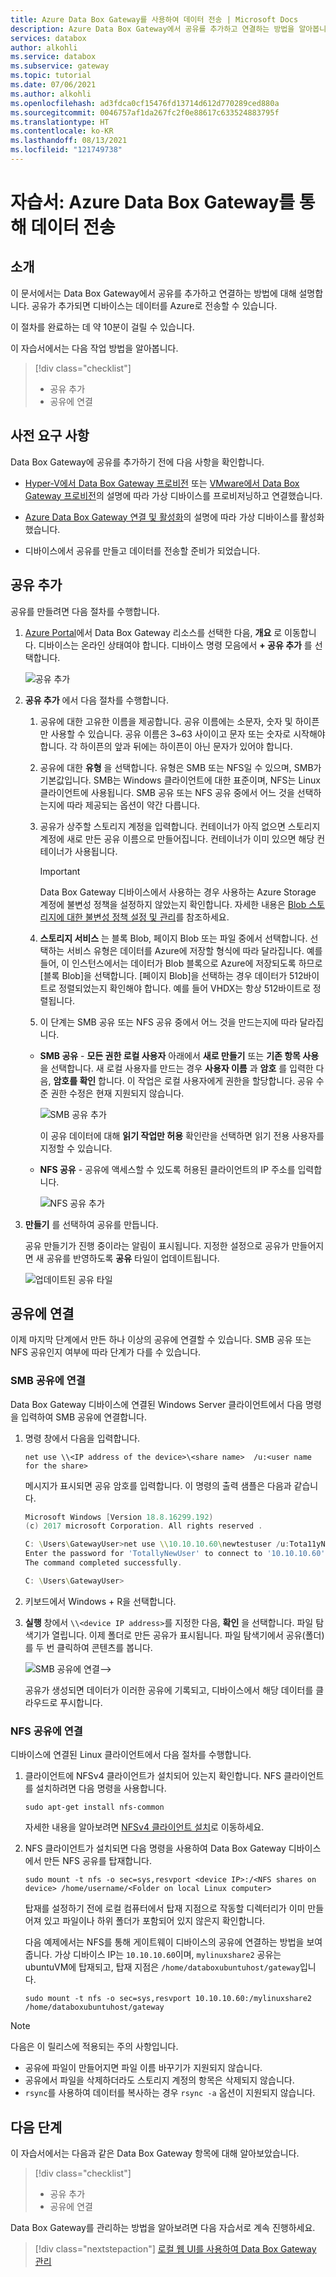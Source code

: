 ```yaml
---
title: Azure Data Box Gateway를 사용하여 데이터 전송 | Microsoft Docs
description: Azure Data Box Gateway에서 공유를 추가하고 연결하는 방법을 알아봅니다. 그러면 Data Box Gateway 디바이스에서 데이터를 Azure로 전송할 수 있습니다.
services: databox
author: alkohli
ms.service: databox
ms.subservice: gateway
ms.topic: tutorial
ms.date: 07/06/2021
ms.author: alkohli
ms.openlocfilehash: ad3fdca0cf15476fd13714d612d770289ced880a
ms.sourcegitcommit: 0046757af1da267fc2f0e88617c633524883795f
ms.translationtype: HT
ms.contentlocale: ko-KR
ms.lasthandoff: 08/13/2021
ms.locfileid: "121749738"
---
```

# <a name="tutorial-transfer-data-with-azure-data-box-gateway"></a>자습서: Azure Data Box Gateway를 통해 데이터 전송


## <a name="introduction"></a>소개

이 문서에서는 Data Box Gateway에서 공유를 추가하고 연결하는 방법에 대해 설명합니다. 공유가 추가되면 디바이스는 데이터를 Azure로 전송할 수 있습니다.

이 절차를 완료하는 데 약 10분이 걸릴 수 있습니다.

이 자습서에서는 다음 작업 방법을 알아봅니다.

> [!div class="checklist"]
>
> * 공유 추가
> * 공유에 연결

## <a name="prerequisites"></a>사전 요구 사항

Data Box Gateway에 공유를 추가하기 전에 다음 사항을 확인합니다.

- [Hyper-V에서 Data Box Gateway 프로비전](data-box-gateway-deploy-provision-hyperv.md) 또는 [VMware에서 Data Box Gateway 프로비전](data-box-gateway-deploy-provision-vmware.md)의 설명에 따라 가상 디바이스를 프로비저닝하고 연결했습니다.

- [Azure Data Box Gateway 연결 및 활성화](data-box-gateway-deploy-connect-setup-activate.md)의 설명에 따라 가상 디바이스를 활성화했습니다.

- 디바이스에서 공유를 만들고 데이터를 전송할 준비가 되었습니다.

## <a name="add-a-share"></a>공유 추가

공유를 만들려면 다음 절차를 수행합니다.

1. [Azure Portal](https://portal.azure.com/)에서 Data Box Gateway 리소스를 선택한 다음, **개요** 로 이동합니다. 디바이스는 온라인 상태여야 합니다. 디바이스 명령 모음에서 **+ 공유 추가** 를 선택합니다.
   
   ![공유 추가](./media/data-box-gateway-deploy-add-shares/click-add-share.png)

4. **공유 추가** 에서 다음 절차를 수행합니다.

    1. 공유에 대한 고유한 이름을 제공합니다. 공유 이름에는 소문자, 숫자 및 하이픈만 사용할 수 있습니다. 공유 이름은 3~63 사이이고 문자 또는 숫자로 시작해야 합니다. 각 하이픈의 앞과 뒤에는 하이픈이 아닌 문자가 있어야 합니다.
    
    2. 공유에 대한 **유형** 을 선택합니다. 유형은 SMB 또는 NFS일 수 있으며, SMB가 기본값입니다. SMB는 Windows 클라이언트에 대한 표준이며, NFS는 Linux 클라이언트에 사용됩니다. SMB 공유 또는 NFS 공유 중에서 어느 것을 선택하는지에 따라 제공되는 옵션이 약간 다릅니다.

    3. 공유가 상주할 스토리지 계정을 입력합니다. 컨테이너가 아직 없으면 스토리지 계정에 새로 만든 공유 이름으로 만들어집니다. 컨테이너가 이미 있으면 해당 컨테이너가 사용됩니다.
       > [!IMPORTANT]
       > Data Box Gateway 디바이스에서 사용하는 경우 사용하는 Azure Storage 계정에 불변성 정책을 설정하지 않았는지 확인합니다. 자세한 내용은 [Blob 스토리지에 대한 불변성 정책 설정 및 관리](../storage/blobs/immutable-policy-configure-version-scope.md)를 참조하세요.
    
    4. **스토리지 서비스** 는 블록 Blob, 페이지 Blob 또는 파일 중에서 선택합니다. 선택하는 서비스 유형은 데이터를 Azure에 저장할 형식에 따라 달라집니다. 예를 들어, 이 인스턴스에서는 데이터가 Blob 블록으로 Azure에 저장되도록 하므로 [블록 Blob]을 선택합니다. [페이지 Blob]을 선택하는 경우 데이터가 512바이트로 정렬되었는지 확인해야 합니다. 예를 들어 VHDX는 항상 512바이트로 정렬됩니다.
   
    5. 이 단계는 SMB 공유 또는 NFS 공유 중에서 어느 것을 만드는지에 따라 달라집니다.
     
    - **SMB 공유** - **모든 권한 로컬 사용자** 아래에서 **새로 만들기** 또는 **기존 항목 사용** 을 선택합니다. 새 로컬 사용자를 만드는 경우 **사용자 이름** 과 **암호** 를 입력한 다음, **암호를 확인** 합니다. 이 작업은 로컬 사용자에게 권한을 할당합니다. 공유 수준 권한 수정은 현재 지원되지 않습니다.
    
        ![SMB 공유 추가](./media/data-box-gateway-deploy-add-shares/add-share-smb-1.png)
        
        이 공유 데이터에 대해 **읽기 작업만 허용** 확인란을 선택하면 읽기 전용 사용자를 지정할 수 있습니다.
        
    - **NFS 공유** - 공유에 액세스할 수 있도록 허용된 클라이언트의 IP 주소를 입력합니다.

        ![NFS 공유 추가](./media/data-box-gateway-deploy-add-shares/add-share-nfs-1.png)
   
9. **만들기** 를 선택하여 공유를 만듭니다.
    
    공유 만들기가 진행 중이라는 알림이 표시됩니다. 지정한 설정으로 공유가 만들어지면 새 공유를 반영하도록 **공유** 타일이 업데이트됩니다.
    
    ![업데이트된 공유 타일](./media/data-box-gateway-deploy-add-shares/updated-list-of-shares.png) 

## <a name="connect-to-the-share"></a>공유에 연결

이제 마지막 단계에서 만든 하나 이상의 공유에 연결할 수 있습니다. SMB 공유 또는 NFS 공유인지 여부에 따라 단계가 다를 수 있습니다.

### <a name="connect-to-an-smb-share"></a>SMB 공유에 연결

Data Box Gateway 디바이스에 연결된 Windows Server 클라이언트에서 다음 명령을 입력하여 SMB 공유에 연결합니다.


1. 명령 창에서 다음을 입력합니다.

    `net use \\<IP address of the device>\<share name>  /u:<user name for the share>`

    메시지가 표시되면 공유 암호를 입력합니다. 이 명령의 출력 샘플은 다음과 같습니다.

    ```powershell
    Microsoft Windows [Version 18.8.16299.192) 
    (c) 2017 microsoft Corporation. All rights reserved . 
    
    C: \Users\GatewayUser>net use \\10.10.10.60\newtestuser /u:Tota11yNewUser 
    Enter the password for 'TotallyNewUser' to connect to '10.10.10.60'  
    The command completed successfully. 
    
    C: \Users\GatewayUser>
    ```   


2. 키보드에서 Windows + R을 선택합니다. 
3. **실행** 창에서 `\\<device IP address>`를 지정한 다음, **확인** 을 선택합니다. 파일 탐색기가 열립니다. 이제 폴더로 만든 공유가 표시됩니다. 파일 탐색기에서 공유(폴더)를 두 번 클릭하여 콘텐츠를 봅니다.
 
    ![SMB 공유에 연결](./media/data-box-gateway-deploy-add-shares/connect-to-share2.png)-->

    공유가 생성되면 데이터가 이러한 공유에 기록되고, 디바이스에서 해당 데이터를 클라우드로 푸시합니다.

### <a name="connect-to-an-nfs-share"></a>NFS 공유에 연결

디바이스에 연결된 Linux 클라이언트에서 다음 절차를 수행합니다.

1. 클라이언트에 NFSv4 클라이언트가 설치되어 있는지 확인합니다. NFS 클라이언트를 설치하려면 다음 명령을 사용합니다.

   `sudo apt-get install nfs-common`

    자세한 내용을 알아보려면 [NFSv4 클라이언트 설치](https://help.ubuntu.com/community/SettingUpNFSHowTo#NFSv4_client)로 이동하세요.

2. NFS 클라이언트가 설치되면 다음 명령을 사용하여 Data Box Gateway 디바이스에서 만든 NFS 공유를 탑재합니다.

   `sudo mount -t nfs -o sec=sys,resvport <device IP>:/<NFS shares on device> /home/username/<Folder on local Linux computer>`

    탑재를 설정하기 전에 로컬 컴퓨터에서 탑재 지점으로 작동할 디렉터리가 이미 만들어져 있고 파일이나 하위 폴더가 포함되어 있지 않은지 확인합니다.

    다음 예제에서는 NFS를 통해 게이트웨이 디바이스의 공유에 연결하는 방법을 보여 줍니다. 가상 디바이스 IP는 `10.10.10.60`이며, `mylinuxshare2` 공유는 ubuntuVM에 탑재되고, 탑재 지점은 `/home/databoxubuntuhost/gateway`입니다.

    `sudo mount -t nfs -o sec=sys,resvport 10.10.10.60:/mylinuxshare2 /home/databoxubuntuhost/gateway`

> [!NOTE] 
> 다음은 이 릴리스에 적용되는 주의 사항입니다.
> - 공유에 파일이 만들어지면 파일 이름 바꾸기가 지원되지 않습니다.
> - 공유에서 파일을 삭제하더라도 스토리지 계정의 항목은 삭제되지 않습니다.
> - `rsync`를 사용하여 데이터를 복사하는 경우 `rsync -a` 옵션이 지원되지 않습니다.

## <a name="next-steps"></a>다음 단계

이 자습서에서는 다음과 같은 Data Box Gateway 항목에 대해 알아보았습니다.

> [!div class="checklist"]
> * 공유 추가
> * 공유에 연결


Data Box Gateway를 관리하는 방법을 알아보려면 다음 자습서로 계속 진행하세요.

> [!div class="nextstepaction"]
> [로컬 웹 UI를 사용하여 Data Box Gateway 관리](data-box-gateway-manage-access-power-connectivity-mode.md)